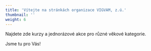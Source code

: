 ```yaml
---
title: 'Vítejte na stránkách organizace VIGVAM, z.ú.'
thumbnail: ''
weight: 6
---
```

Najdete zde kurzy a jednorázové akce pro různé věkové kategorie.

Jsme tu pro Vás!
